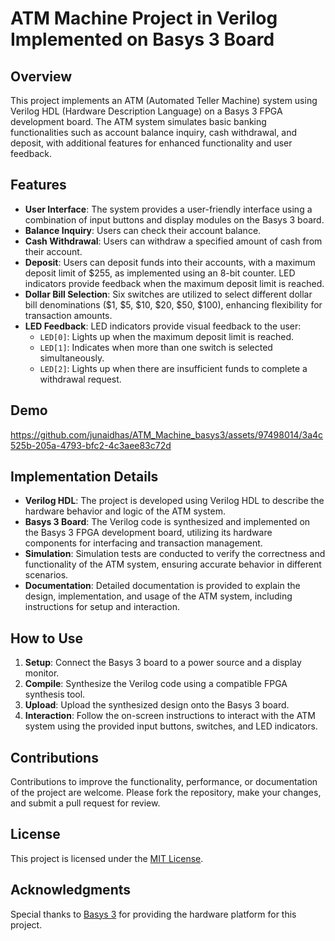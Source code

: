 # ATM Machine Project in Verilog Implemented on Basys 3 Board

## Overview
This project implements an ATM (Automated Teller Machine) system using Verilog HDL (Hardware Description Language) on a Basys 3 FPGA development board. The ATM system simulates basic banking functionalities such as account balance inquiry, cash withdrawal, and deposit, with additional features for enhanced functionality and user feedback.

## Features
- **User Interface**: The system provides a user-friendly interface using a combination of input buttons and display modules on the Basys 3 board.
- **Balance Inquiry**: Users can check their account balance.
- **Cash Withdrawal**: Users can withdraw a specified amount of cash from their account.
- **Deposit**: Users can deposit funds into their accounts, with a maximum deposit limit of $255, as implemented using an 8-bit counter. LED indicators provide feedback when the maximum deposit limit is reached.
- **Dollar Bill Selection**: Six switches are utilized to select different dollar bill denominations ($1, $5, $10, $20, $50, $100), enhancing flexibility for transaction amounts.
- **LED Feedback**: LED indicators provide visual feedback to the user:
  - `LED[0]`: Lights up when the maximum deposit limit is reached.
  - `LED[1]`: Indicates when more than one switch is selected simultaneously.
  - `LED[2]`: Lights up when there are insufficient funds to complete a withdrawal request.
    
## Demo

https://github.com/junaidhas/ATM_Machine_basys3/assets/97498014/3a4c525b-205a-4793-bfc2-4c3aee83c72d



## Implementation Details
- **Verilog HDL**: The project is developed using Verilog HDL to describe the hardware behavior and logic of the ATM system.
- **Basys 3 Board**: The Verilog code is synthesized and implemented on the Basys 3 FPGA development board, utilizing its hardware components for interfacing and transaction management.
- **Simulation**: Simulation tests are conducted to verify the correctness and functionality of the ATM system, ensuring accurate behavior in different scenarios.
- **Documentation**: Detailed documentation is provided to explain the design, implementation, and usage of the ATM system, including instructions for setup and interaction.

## How to Use
1. **Setup**: Connect the Basys 3 board to a power source and a display monitor.
2. **Compile**: Synthesize the Verilog code using a compatible FPGA synthesis tool.
3. **Upload**: Upload the synthesized design onto the Basys 3 board.
4. **Interaction**: Follow the on-screen instructions to interact with the ATM system using the provided input buttons, switches, and LED indicators.

## Contributions
Contributions to improve the functionality, performance, or documentation of the project are welcome. Please fork the repository, make your changes, and submit a pull request for review.

## License
This project is licensed under the [MIT License](LICENSE).

## Acknowledgments
Special thanks to [Basys 3](https://reference.digilentinc.com/reference/programmable-logic/basys-3/start) for providing the hardware platform for this project.
